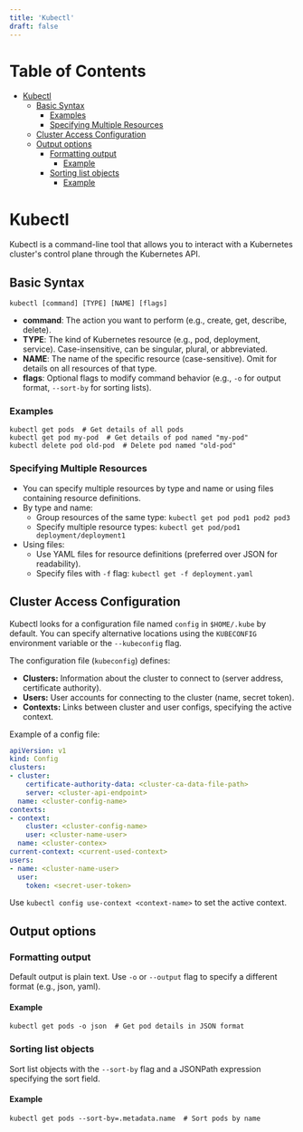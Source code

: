 ```yaml
---
title: 'Kubectl'
draft: false
---
```

# Table of Contents

- [Kubectl](#kubectl)
	- [Basic Syntax](#basic-syntax)
		- [Examples](#examples)
		- [Specifying Multiple Resources](#specifying-multiple-resources)
	- [Cluster Access Configuration](#cluster-access-configuration)
	- [Output options](#output-options)
		- [Formatting output](#formatting-output)
			- [Example](#example)
		- [Sorting list objects](#sorting-list-objects)
			- [Example](#example)

# Kubectl
Kubectl is a command-line tool that allows you to interact with a Kubernetes cluster's control plane through the Kubernetes API.
## Basic Syntax
```shell
kubectl [command] [TYPE] [NAME] [flags]
```
- **command**: The action you want to perform (e.g., create, get, describe, delete).
- **TYPE**: The kind of Kubernetes resource (e.g., pod, deployment, service). Case-insensitive, can be singular, plural, or abbreviated.
- **NAME**: The name of the specific resource (case-sensitive). Omit for details on all resources of that type.
- **flags**: Optional flags to modify command behavior (e.g., `-o` for output format, `--sort-by` for sorting lists).
### Examples
```shell
kubectl get pods  # Get details of all pods
kubectl get pod my-pod  # Get details of pod named "my-pod"
kubectl delete pod old-pod  # Delete pod named "old-pod"
```
### Specifying Multiple Resources
- You can specify multiple resources by type and name or using files containing resource definitions.
- By type and name:
    - Group resources of the same type: `kubectl get pod pod1 pod2 pod3`
    - Specify multiple resource types: `kubectl get pod/pod1 deployment/deployment1`
- Using files:
    - Use YAML files for resource definitions (preferred over JSON for readability).
    - Specify files with `-f` flag: `kubectl get -f deployment.yaml`
## Cluster Access Configuration
Kubectl looks for a configuration file named `config` in `$HOME/.kube` by default. You can specify alternative locations using the `KUBECONFIG` environment variable or the `--kubeconfig` flag.

The configuration file (`kubeconfig`) defines:
- **Clusters:** Information about the cluster to connect to (server address, certificate authority).
- **Users:** User accounts for connecting to the cluster (name, secret token).
- **Contexts:** Links between cluster and user configs, specifying the active context.

Example of a config file:
```yaml
apiVersion: v1
kind: Config
clusters:
- cluster:
    certificate-authority-data: <cluster-ca-data-file-path>
    server: <cluster-api-endpoint>
  name: <cluster-config-name>
contexts:
- context:
    cluster: <cluster-config-name>
    user: <cluster-name-user>
  name: <cluster-contex>
current-context: <current-used-context>
users:
- name: <cluster-name-user>
  user:
    token: <secret-user-token>
```

Use `kubectl config use-context <context-name>` to set the active context.
## Output options
### Formatting output

Default output is plain text.
Use `-o` or `--output` flag to specify a different format (e.g., json, yaml).

#### Example

```
kubectl get pods -o json  # Get pod details in JSON format
```

### Sorting list objects

Sort list objects with the `--sort-by` flag and a JSONPath expression specifying the sort field.

#### Example

```
kubectl get pods --sort-by=.metadata.name  # Sort pods by name
```